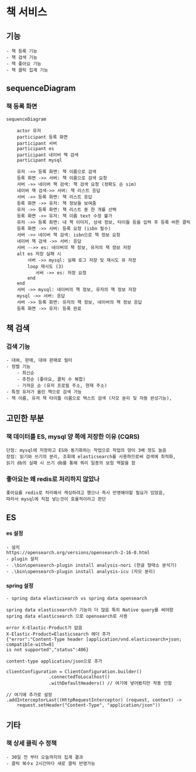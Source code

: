 
# 책 서비스
## 기능
    - 책 등록 기능
    - 책 검색 기능
    - 책 좋아요 기능
    - 책 클릭 집계 기능

## sequenceDiagram
### 책 등록 화면
```mermaid
sequenceDiagram
        
    actor 유저
    participant 등록 화면
    participant 서버
    participant es
    participant 네이버 책 검색
    participant mysql
    
    유저 ->> 등록 화면: 책 이름으로 검색
    등록 화면 ->> 서버: 책 이름으로 검색 요청
    서버 ->> 네이버 책 검색: 책 검색 요청 (정확도 순 sim)
    네이버 책 검색->> 서버: 책 리스트 응답
    서버 ->> 등록 화면: 책 리스트 응답
    등록 화면 ->> 유저: 책 정보들 보여줌
    유저 ->> 등록 화면: 책 리스트 중 한 개를 선택
    등록 화면 ->> 유저: 책 이름 text 수정 불가
    유저 ->> 등록 화면: 내 책 이미지, 상세 정보, 타이들 등을 입력 후 등록 버튼 클릭
    등록 화면 ->> 서버: 등록 요청 (isbn 필수)
    서버 ->> 네이버 책 검색: isbn으로 책 정보 요청
    네이버 책 검색 ->> 서버: 응답
    서버 -->> es: 네이버의 책 정보, 유저의 책 정보 저장
    alt es 저장 실패 시
        서버 ->> mysql: 실패 로그 저장 및 재시도 큐 저장
        loop 재시도 (3)
           서버 ->> es: 저장 요청 
        end
    end
    서버 ->> mysql: 네이버의 책 정보, 유저의 책 정보 저장
    mysql ->> 서버: 응답
    서버 ->> 등록 화면: 유저의 책 정보, 네이버의 책 정보 응답
    등록 화면 ->> 유저: 등록 완료 
```

## 책 검색 

### 검색 기능
    - 대여, 판매, 대여 판매로 필터 
    - 정렬 기능
        - 최신순
        - 추천순 (좋아요, 클릭 수 복합)
        - 가까운 순 (유저 프로필 주소, 현재 주소)
    - 특정 유저가 올린 책으로 검색 가능
    - 책 이름, 유저 책 타이틀 이름으로 텍스트 검색 (자모 분리 및 자동 완성기능),

## 고민한 부분

### 책 데이터를 ES, mysql 양 쪽에 저장한 이유 (CQRS)
    단점: mysql에 저장하고 ES와 동기화하는 작업으로 작업의 양이 3배 정도 늘음 
    장점: 읽기와 쓰기의 분리, 조회에 elasticsearch를 사용하므로써 검색에 최적화, 
    읽기 db의 실패 시 쓰기 db를 통해 쿼리 일종의 보험 역할을 함

### 좋아요는 왜 redis로 처리하지 않았나
    좋아요를 redis로 처리해서 캐싱하려고 했으나 즉시 반영해야할 필요가 있었음, 
    따라서 mysql에 직접 넣는것이 효율적이라고 판단

## ES

#### es 설정
    - 설치 
    https://opensearch.org/versions/opensearch-2-16-0.html
    - plugin 설치
    - .\bin\opensearch-plugin install analysis-nori (한글 형태소 분석기)
    - .\bin\opensearch-plugin install analysis-icu (자모 분리)
#### spring 설정
    - spring data elasticsearch vs spring data opensearch
    
    spring data elasticsearch가 기능이 더 많음 특히 Native query를 써야함
    spring data elasticsearch 으로 opensearch로 사용
    
    error X-Elastic-Product가 없음 
    X-Elastic-Product=Elasticsearch 헤더 추가
    {"error":"Content-Type header [application/vnd.elasticsearch+json; compatible-with=8] 
    is not supported","status":406}

    content-type application/json으로 추가

    clientConfiguration = ClientConfiguration.builder()
                    .connectedToLocalhost()
                    .withDefaultHeaders() // 여기에 넣어봤지만 작동 안함

    // 여기에 추가로 설정
    .addInterceptorLast((HttpRequestInterceptor) (request, context) ->
        request.setHeader("Content-Type", "application/json"))


## 기타

### 책 상세 클릭 수 정책
    - 30일 전 부터 오늘까지의 집계 결과
    - 클릭 복수x 2시간마다 새로 클릭 반영가능
